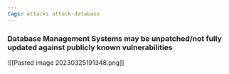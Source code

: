 ```yaml
---
tags: attacks attack-database
---
```


### Database Management Systems may be unpatched/not fully updated against publicly known vulnerabilities

![[Pasted image 20230325191348.png]]
